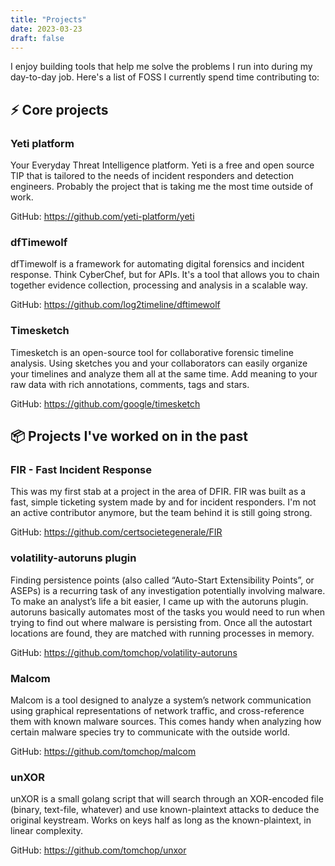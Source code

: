```yaml
---
title: "Projects"
date: 2023-03-23
draft: false
---
```


I enjoy building tools that help me solve the problems I run into during my
day-to-day job. Here's a list of FOSS I currently spend time contributing to:

## ⚡️ Core projects

### Yeti platform

Your Everyday Threat Intelligence platform. Yeti is a free and open source TIP
that is tailored to the needs of incident responders and detection engineers.
Probably the project that is taking me the most time outside of work.

GitHub: https://github.com/yeti-platform/yeti

### dfTimewolf

dfTimewolf is a framework for automating digital forensics and incident
response. Think CyberChef, but for APIs. It's a tool that allows you to chain
together evidence collection, processing and analysis in a scalable way.

GitHub: https://github.com/log2timeline/dftimewolf

### Timesketch

Timesketch is an open-source tool for collaborative forensic timeline analysis.
Using sketches you and your collaborators can easily organize your timelines and
analyze them all at the same time. Add meaning to your raw data with rich
annotations, comments, tags and stars.

GitHub: https://github.com/google/timesketch

## 📦 Projects I've worked on in the past

### FIR - Fast Incident Response

This was my first stab at a project in the area of DFIR. FIR was built as a
fast, simple ticketing system made by and for incident responders. I'm not an
active contributor anymore, but the team behind it is still going strong.

GitHub: https://github.com/certsocietegenerale/FIR

### volatility-autoruns plugin

Finding persistence points (also called “Auto-Start Extensibility Points”, or
ASEPs) is a recurring task of any investigation potentially involving malware.
To make an analyst’s life a bit easier, I came up with the autoruns plugin.
autoruns basically automates most of the tasks you would need to run when trying
to find out where malware is persisting from. Once all the autostart locations
are found, they are matched with running processes in memory.

GitHub: https://github.com/tomchop/volatility-autoruns

### Malcom

Malcom is a tool designed to analyze a system’s network communication using
graphical representations of network traffic, and cross-reference them with
known malware sources. This comes handy when analyzing how certain malware
species try to communicate with the outside world.

GitHub: https://github.com/tomchop/malcom

### unXOR

unXOR is a small golang script that will search through an XOR-encoded file
(binary, text-file, whatever) and use known-plaintext attacks to deduce the
original keystream. Works on keys half as long as the known-plaintext, in linear
complexity.

GitHub: https://github.com/tomchop/unxor

